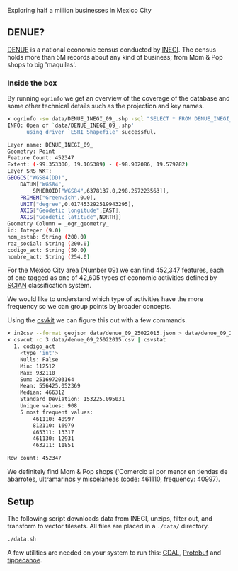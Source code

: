 Exploring half a million businesses in Mexico City

## DENUE?

[DENUE](http://busca.datos.gob.mx/#!/conjuntos/directorio-estadistico-nacional-de-unidades-economicas-denue-por-entidad-federativa/) is a national economic census conducted by [INEGI](https://en.wikipedia.org/wiki/INEGI). The census holds more than 5M records about any kind of business; from Mom & Pop shops to big 'maquilas'.

### Inside the box

By running `ogrinfo` we get an overview of the coverage of the database and some other technical details such as the projection and key names.

```bash
✗ ogrinfo -so data/DENUE_INEGI_09_.shp -sql "SELECT * FROM DENUE_INEGI_09_"
INFO: Open of `data/DENUE_INEGI_09_.shp'
      using driver `ESRI Shapefile' successful.

Layer name: DENUE_INEGI_09_
Geometry: Point
Feature Count: 452347
Extent: (-99.353300, 19.105389) - (-98.902086, 19.579282)
Layer SRS WKT:
GEOGCS["WGS84(DD)",
    DATUM["WGS84",
        SPHEROID["WGS84",6378137.0,298.257223563]],
    PRIMEM["Greenwich",0.0],
    UNIT["degree",0.017453292519943295],
    AXIS["Geodetic longitude",EAST],
    AXIS["Geodetic latitude",NORTH]]
Geometry Column = _ogr_geometry_
id: Integer (9.0)
nom_estab: String (200.0)
raz_social: String (200.0)
codigo_act: String (50.0)
nombre_act: String (254.0)
```

For the Mexico City area (Number 09) we can find 452,347 features, each of one tagged as one of 42,605 types of economic activities defined by [SCIAN](http://www3.inegi.org.mx/sistemas/SCIAN/scian.aspx) classification system.

We would like to understand which type of activities have the more frequency so we can group points by broader concepts.

Using the [csvkit](http://csvkit.readthedocs.org/en/0.9.1/) we can figure this out with a few commands.

```bash
✗ in2csv --format geojson data/denue_09_25022015.json > data/denue_09_25022015.csv
✗ csvcut -c 3 data/denue_09_25022015.csv | csvstat
  1. codigo_act
	<type 'int'>
	Nulls: False
	Min: 112512
	Max: 932110
	Sum: 251697203164
	Mean: 556425.052369
	Median: 466312
	Standard Deviation: 153225.095031
	Unique values: 908
	5 most frequent values:
		461110:	40997
		812110:	16979
		465311:	13317
		461130:	12931
		463211:	11851

Row count: 452347
```

We definitely find Mom & Pop shops ('Comercio al por menor en tiendas de abarrotes, ultramarinos y misceláneas (code: 461110, frequency: 40997).

## Setup

The following script downloads data from INEGI, unzips, filter out, and transform to vector tilesets. All files are placed in a `./data/` directory.

```bash
./data.sh
```

A few utilities are needed on your system to run this: [GDAL](https://wiki.ubuntu.com/UbuntuGIS), [Protobuf](https://github.com/google/protobuf/blob/master/src/README.md) and [tippecanoe](https://github.com/mapbox/tippecanoe).
